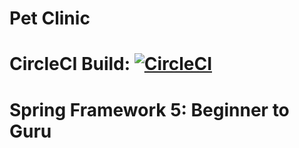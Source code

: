 # Pet Clinic
# CircleCI Build: [![CircleCI](https://circleci.com/gh/y026716/sfg-pet-clinic.svg?style=svg)](https://circleci.com/gh/y026716/sfg-pet-clinic)
# Spring Framework 5: Beginner to Guru
